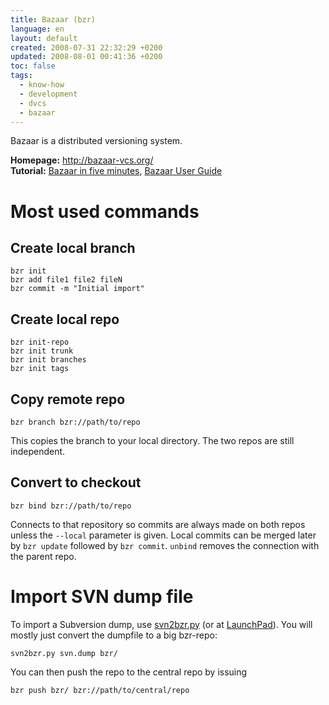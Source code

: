 ```yaml
---
title: Bazaar (bzr)
language: en
layout: default
created: 2008-07-31 22:32:29 +0200
updated: 2008-08-01 00:41:36 +0200
toc: false
tags:
  - know-how
  - development
  - dvcs
  - bazaar
---
```

Bazaar is a distributed versioning system.

**Homepage:** <http://bazaar-vcs.org/>  
**Tutorial:** [Bazaar in five minutes](http://doc.bazaar-vcs.org/bzr.dev/en/mini-tutorial/index.html), [Bazaar User Guide](http://doc.bazaar-vcs.org/bzr.dev/en/user-guide/index.html)


Most used commands
==================


Create local branch
-------------------

    bzr init
    bzr add file1 file2 fileN
    bzr commit -m "Initial import"


Create local repo
-----------------

    bzr init-repo
    bzr init trunk
    bzr init branches
    bzr init tags


Copy remote repo
----------------

    bzr branch bzr://path/to/repo

This copies the branch to your local directory. The two repos are still independent.


Convert to checkout
-------------------

    bzr bind bzr://path/to/repo

Connects to that repository so commits are always made on both repos unless the `--local` parameter is given. Local
commits can be merged later by `bzr update` followed by `bzr commit`. `unbind` removes the connection with the
parent repo.


Import SVN dump file
====================

To import a Subversion dump, use [svn2bzr.py](http://bazaar-vcs.org/svn2bzr) (or at [LaunchPad](https://launchpad.net/svn2bzr)).
You will mostly just convert the dumpfile to a big bzr-repo:

    svn2bzr.py svn.dump bzr/

You can then push the repo to the central repo by issuing

    bzr push bzr/ bzr://path/to/central/repo
